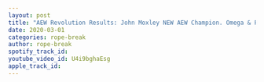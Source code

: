 ```yaml
---
layout: post
title: "AEW Revolution Results: John Moxley NEW AEW Champion. Omega & Page retained.Cassidy debuts 2/29/2020"
date: 2020-03-01
categories: rope-break
author: rope-break
spotify_track_id: 
youtube_video_id: U4i9bghaEsg
apple_track_id: 
---
```

